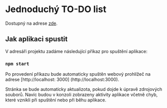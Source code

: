 # Jednoduchý TO-DO list

Dostupný na adrese [zde](http://to-do-list.kvalitne.cz/).

## Jak aplikaci spustit

V adresáři projektu zadáme následující příkaz pro spuštění aplikace:

### `npm start`

Po provedení příkazu bude automaticky spuštěn webový prohlížeč na adrese
[http://localhost: 3000] (http://localhost:3000).

Stránka se bude automaticky aktualizota, pokud dojde k úpravě zdrojových souborů.
Navíc budou v konzoli zobrazeny aktivity aplikace včetně chyb, které vznikli při spuštění nebo při běhu aplikace.
